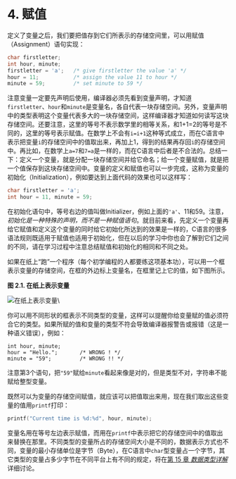 # 4. 赋值

定义了变量之后，我们要把值存到它们所表示的存储空间里，可以用赋值（Assignment）语句实现：

```c
char firstletter;
int hour, minute;
firstletter = 'a';   /* give firstletter the value 'a' */
hour = 11;           /* assign the value 11 to hour */
minute = 59;         /* set minute to 59 */
```

注意变量一定要先声明后使用，编译器必须先看到变量声明，才知道`firstletter`、`hour`和`minute`是变量名，各自代表一块存储空间。另外，变量声明中的类型表明这个变量代表多大的一块存储空间，这样编译器才知道如何读写这块存储空间。还要注意，这里的等号不表示数学里的相等关系，和1+1=2的等号是不同的，这里的等号表示赋值。在数学上不会有`i=i+1`这种等式成立，而在C语言中表示把变量`i`的存储空间中的值取出来，再加上1，得到的结果再存回`i`的存储空间中。再比如，在数学上`a=7`和`7=a`是一样的，而在C语言中后者是不合法的。总结一下：定义一个变量，就是分配一块存储空间并给它命名；给一个变量赋值，就是把一个值保存到这块存储空间中。变量的定义和赋值也可以一步完成，这称为变量的初始化（Initialization），例如要达到上面代码的效果也可以这样写：

```c
char firstletter = 'a';
int hour = 11, minute = 59;
```

在初始化语句中，等号右边的值叫做Initializer，例如上面的`'a'`、11和59。注意，_初始化是一种特殊的声明，而不是一种赋值语句_。就目前来看，先定义一个变量再给它赋值和定义这个变量的同时给它初始化所达到的效果是一样的，C语言的很多语法规则既适用于赋值也适用于初始化，但在以后的学习中你也会了解到它们之间的不同，请在学习过程中注意总结赋值和初始化的相同和不同之处。

如果在纸上“跑”一个程序（每个初学编程的人都要练这项基本功），可以用一个框表示变量的存储空间，在框的外边标上变量名，在框里记上它的值，如下图所示。

**图 2.1. 在纸上表示变量**

![在纸上表示变量](https://akaedu.github.io/book/images/expr.variable.png)\


你可以用不同形状的框表示不同类型的变量，这样可以提醒你给变量赋的值必须符合它的类型。如果所赋的值和变量的类型不符会导致编译器报警告或报错（这是一种语义错误），例如：

```
int hour, minute;
hour = "Hello.";       /* WRONG ! */
minute = "59";         /* WRONG !! */
```

注意第3个语句，把`"59"`赋给`minute`看起来像是对的，但是类型不对，字符串不能赋给整型变量。

既然可以为变量的存储空间赋值，就应该可以把值取出来用，现在我们取出这些变量的值用`printf`打印：

```c
printf("Current time is %d:%d", hour, minute);
```

变量名用在等号左边表示赋值，而用在`printf`中表示把它的存储空间中的值取出来替换在那里。不同类型的变量所占的存储空间大小是不同的，数据表示方式也不同，变量的最小存储单位是字节（Byte），在C语言中`char`型变量占一个字节，其它类型的变量占多少字节在不同平台上有不同的规定，将在[第 15 章 _数据类型详解_](https://akaedu.github.io/book/ch15.html#type)详细讨论。
